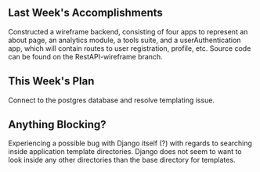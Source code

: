 ## Last Week's Accomplishments

Constructed a wireframe backend, consisting of four apps to represent 
an about page, an analytics module, a tools suite, and a userAuthentication 
app, which will contain routes to user registration, profile, etc. 
Source code can be found on the RestAPI-wireframe branch.

## This Week's Plan

Connect to the postgres database and resolve templating issue.

## Anything Blocking?

Experiencing a possible bug with Django itself (?) with regards to
searching inside application template directories. Django does not
seem to want to look inside any other directories than the base
directory for templates. 